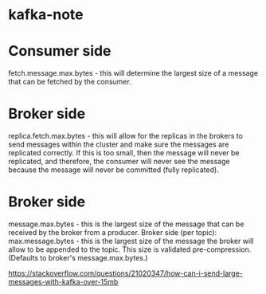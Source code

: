 # kafka-note

# Consumer side
fetch.message.max.bytes - this will determine the largest size of a message that can be fetched by the consumer.
# Broker side 
replica.fetch.max.bytes - this will allow for the replicas in the brokers to send messages within the cluster and make sure the messages are replicated correctly. If this is too small, then the message will never be replicated, and therefore, the consumer will never see the message because the message will never be committed (fully replicated).
# Broker side 
message.max.bytes - this is the largest size of the message that can be received by the broker from a producer.
Broker side (per topic): max.message.bytes - this is the largest size of the message the broker will allow to be appended to the topic. This size is validated pre-compression. (Defaults to broker's message.max.bytes.)


https://stackoverflow.com/questions/21020347/how-can-i-send-large-messages-with-kafka-over-15mb
